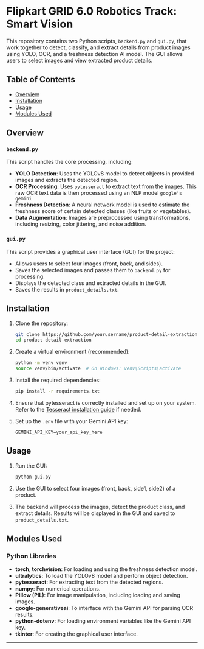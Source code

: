# Flipkart GRID 6.0 Robotics Track: Smart Vision

This repository contains two Python scripts, `backend.py` and `gui.py`, that work together to detect, classify, and extract details from product images using YOLO, OCR, and a freshness detection AI model. The GUI allows users to select images and view extracted product details.

## Table of Contents
- [Overview](#overview)
- [Installation](#installation)
- [Usage](#usage)
- [Modules Used](#modules-used)

## Overview

### `backend.py`
This script handles the core processing, including:
- **YOLO Detection**: Uses the YOLOv8 model to detect objects in provided images and extracts the detected region.
- **OCR Processing**: Uses `pytesseract` to extract text from the images. This raw OCR text data is then processed using an NLP model `google's gemini`
- **Freshness Detection**: A neural network model is used to estimate the freshness score of certain detected classes (like fruits or vegetables).
- **Data Augmentation**: Images are preprocessed using transformations, including resizing, color jittering, and noise addition.

### `gui.py`
This script provides a graphical user interface (GUI) for the project:
- Allows users to select four images (front, back, and sides).
- Saves the selected images and passes them to `backend.py` for processing.
- Displays the detected class and extracted details in the GUI.
- Saves the results in `product_details.txt`.

## Installation

1. Clone the repository:
   ```bash
   git clone https://github.com/yourusername/product-detail-extraction.git
   cd product-detail-extraction
   ```

2. Create a virtual environment (recommended):
   ```bash
   python -m venv venv
   source venv/bin/activate  # On Windows: venv\Scripts\activate
   ```

3. Install the required dependencies:
   ```bash
   pip install -r requirements.txt
   ```
   
4. Ensure that pytesseract is correctly installed and set up on your system. Refer to the [Tesseract installation guide](https://github.com/tesseract-ocr/tesseract) if needed.

5. Set up the `.env` file with your Gemini API key:
   ```
   GEMINI_API_KEY=your_api_key_here
   ```

## Usage

1. Run the GUI:
   ```bash
   python gui.py
   ```

2. Use the GUI to select four images (front, back, side1, side2) of a product.

3. The backend will process the images, detect the product class, and extract details. Results will be displayed in the GUI and saved to `product_details.txt`.


## Modules Used

### Python Libraries
- **torch, torchvision**: For loading and using the freshness detection model.
- **ultralytics**: To load the YOLOv8 model and perform object detection.
- **pytesseract**: For extracting text from the detected regions.
- **numpy**: For numerical operations.
- **Pillow (PIL)**: For image manipulation, including loading and saving images.
- **google-generativeai**: To interface with the Gemini API for parsing OCR results.
- **python-dotenv**: For loading environment variables like the Gemini API key.
- **tkinter**: For creating the graphical user interface.

---
